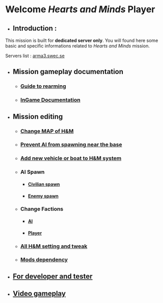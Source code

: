 # Welcome _Hearts and Minds_ Player

* ## Introduction :
This mission is built for **dedicated server only**. You will found here some basic and specific informations related to _Hearts and Minds_ mission.

Servers list : [arma3.swec.se](https://arma3.swec.se/server/list?mquery=hearts+and+minds)

* ## Mission gameplay documentation
	* ### [Guide to rearming](http://vdauphin.github.io/HeartsAndMinds/Guide-to-rearming)
	* ### [InGame Documentation](http://vdauphin.github.io/HeartsAndMinds/InGame-documentation)
* ## Mission editing
	* ### [Change MAP of H&M](http://vdauphin.github.io/HeartsAndMinds/Change-MAP-of-Hearts-and-Minds)
	* ### [Prevent AI from spawning near the base](http://vdauphin.github.io/HeartsAndMinds/Prevent-AI-from-spawning-near-the-base)
	* ### [Add new vehicle or boat to H&M system](http://vdauphin.github.io/HeartsAndMinds/Add-vehicle-or-boat-to-H&M-system)
	* ### AI Spawn
		* #### [Civilian spawn](http://vdauphin.github.io/HeartsAndMinds/Tweak-civilian-spawn-in-town)
		* #### [Enemy spawn](http://vdauphin.github.io/HeartsAndMinds/Enemy-spawn)
	* ### Change Factions
		* #### [AI](http://vdauphin.github.io/HeartsAndMinds/Add-factions)
		* #### [Player](http://vdauphin.github.io/HeartsAndMinds/faction_player)
	* ### [All H&M setting and tweak](http://vdauphin.github.io/HeartsAndMinds/All-H&M-setting-and-tweak)
	* ### [Mods dependency](http://vdauphin.github.io/HeartsAndMinds/Mods-dependency)
* ## [For developer and tester](http://vdauphin.github.io/HeartsAndMinds/For-developer-and-tester)
* ## [Video gameplay](http://vdauphin.github.io/HeartsAndMinds/Video-gameplay)